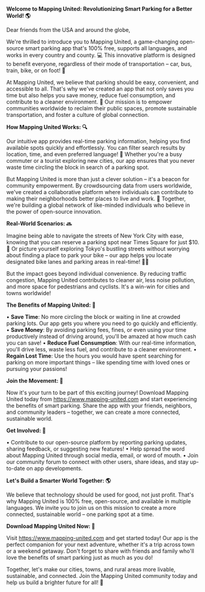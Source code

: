 **Welcome to Mapping United: Revolutionizing Smart Parking for a Better World! 🌎**

Dear friends from the USA and around the globe,

We're thrilled to introduce you to Mapping United, a game-changing open-source smart parking app that's 100% free, supports all languages, and works in every country and county. 💻 This innovative platform is designed to benefit everyone, regardless of their mode of transportation – car, bus, train, bike, or on foot! 🚀

At Mapping United, we believe that parking should be easy, convenient, and accessible to all. That's why we've created an app that not only saves you time but also helps you save money, reduce fuel consumption, and contribute to a cleaner environment. 🌟 Our mission is to empower communities worldwide to reclaim their public spaces, promote sustainable transportation, and foster a culture of global connection.

**How Mapping United Works: 🔍**

Our intuitive app provides real-time parking information, helping you find available spots quickly and effortlessly. You can filter search results by location, time, and even preferred language! 🌈 Whether you're a busy commuter or a tourist exploring new cities, our app ensures that you never waste time circling the block in search of a parking spot.

But Mapping United is more than just a clever solution – it's a beacon for community empowerment. By crowdsourcing data from users worldwide, we've created a collaborative platform where individuals can contribute to making their neighborhoods better places to live and work. 🌈 Together, we're building a global network of like-minded individuals who believe in the power of open-source innovation.

**Real-World Scenarios: 🔜**

Imagine being able to navigate the streets of New York City with ease, knowing that you can reserve a parking spot near Times Square for just $10. 🌆 Or picture yourself exploring Tokyo's bustling streets without worrying about finding a place to park your bike – our app helps you locate designated bike lanes and parking areas in real-time! 🚴‍♀️

But the impact goes beyond individual convenience. By reducing traffic congestion, Mapping United contributes to cleaner air, less noise pollution, and more space for pedestrians and cyclists. It's a win-win for cities and towns worldwide!

**The Benefits of Mapping United: 🌟**

• **Save Time**: No more circling the block or waiting in line at crowded parking lots. Our app gets you where you need to go quickly and efficiently.
• **Save Money**: By avoiding parking fees, fines, or even using your time productively instead of driving around, you'll be amazed at how much cash you can save!
• **Reduce Fuel Consumption**: With our real-time information, you'll drive less, waste less fuel, and contribute to a cleaner environment.
• **Regain Lost Time**: Use the hours you would have spent searching for parking on more important things – like spending time with loved ones or pursuing your passions!

**Join the Movement: 🌟**

Now it's your turn to be part of this exciting journey! Download Mapping United today from https://www.mapping-united.com and start experiencing the benefits of smart parking. Share the app with your friends, neighbors, and community leaders – together, we can create a more connected, sustainable world.

**Get Involved: 🌈**

• Contribute to our open-source platform by reporting parking updates, sharing feedback, or suggesting new features!
• Help spread the word about Mapping United through social media, email, or word of mouth.
• Join our community forum to connect with other users, share ideas, and stay up-to-date on app developments.

**Let's Build a Smarter World Together: 🌎**

We believe that technology should be used for good, not just profit. That's why Mapping United is 100% free, open-source, and available in multiple languages. We invite you to join us on this mission to create a more connected, sustainable world – one parking spot at a time.

**Download Mapping United Now: 📲**

Visit https://www.mapping-united.com and get started today! Our app is the perfect companion for your next adventure, whether it's a trip across town or a weekend getaway. Don't forget to share with friends and family who'll love the benefits of smart parking just as much as you do!

Together, let's make our cities, towns, and rural areas more livable, sustainable, and connected. Join the Mapping United community today and help us build a brighter future for all! 🌟